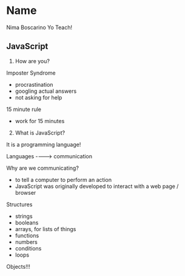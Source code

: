 # Name

Nima Boscarino
Yo Teach!

## JavaScript

1. How are you?

Imposter Syndrome

- procrastination
- googling actual answers
- not asking for help

15 minute rule
- work for 15 minutes

2. What is JavaScript?

It is a programming language!

Languages ----> communication

Why are we communicating?

- to tell a computer to perform an action
- JavaScript was originally developed to interact with a web page / browser

Structures

- strings
- booleans
- arrays, for lists of things
- functions
- numbers
- conditions
- loops





Objects!!!